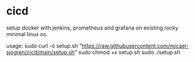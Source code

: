 # cicd

setup docker with jenkins, prometheus and grafana on existing rocky minimal linux os. 

usage: 
sudo curl -o setup.sh "https://raw.githubusercontent.com/micael-sjogren/cicd/main/setup.sh"
sudo chmod +x setup.sh
sudo ./setup.sh
